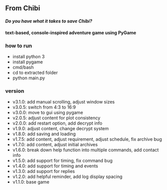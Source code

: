 ## From Chibi
#### *Do you have what it takes to save Chibi?*

#### text-based, console-inspired adventure game using PyGame

### how to run
* install python 3
* install pygame
* cmd/bash
* cd to extracted folder
* python main.py

### version
* v3.1.0: add manual scrolling, adjust window sizes
* v3.0.5: switch from 4:3 to 16:9
* v3.0.0: move to gui using pygame
* v2.0.5: adjust content for plot consistency
* v2.0.0: add restart option, add decrypt info
* v1.9.0: adjust content, change decrypt system
* v1.8.0: add saving and loading
* v1.7.5: add content, adjust requirement, adjust schedule, fix archive bug
* v1.7.0: add content, adjust initial archives
* v1.6.0: break down help function into multiple commands, add contact info
* v1.5.0: add support for timing, fix command bug
* v1.4.0: add support for timing and events
* v1.3.0: add support for replies
* v1.2.0: add helpful reminder, add log display spacing
* v1.1.0: base game
